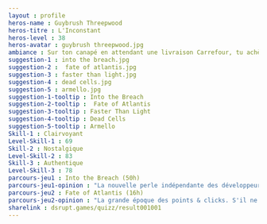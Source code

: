 ```yaml
---
layout : profile
heros-name : Guybrush Threepwood
heros-titre : L'Inconstant
heros-level : 38
heros-avatar : guybrush threepwood.jpg
ambiance : Sur ton canapé en attendant une livraison Carrefour, tu achètes un vieux jeu que tu ne finiras jamais parce qu'il était soldé sur Steam
suggestion-1 : into the breach.jpg
suggestion-2 :  fate of atlantis.jpg
suggestion-3 : faster than light.jpg
suggestion-4 : dead cells.jpg
suggestion-5 : armello.jpg
suggestion-1-tooltip : Into the Breach
suggestion-2-tooltip :  Fate of Atlantis
suggestion-3-tooltip : Faster Than Light
suggestion-4-tooltip : Dead Cells
suggestion-5-tooltip : Armello
Skill-1 : Clairvoyant
Level-Skill-1 : 69
Skill-2 : Nostalgique
Level-Skill-2 : 83
Skill-3 : Authentique
Level-Skill-3 : 78
parcours-jeu1 : Into the Breach (50h)
parcours-jeu1-opinion : "La nouvelle perle indépendante des développeurs de FTL. Un mélange de rogue et de tactical RPG parfaitement maitrisé, avec une interface impeccable et très lisible. J'ai juste regretté l'absence de scénario mais là c'est du gameplay de réflexion pur et dur. Très dur."
parcours-jeu2 : Fate of Atlantis (16h)
parcours-jeu2-opinion : "La grande époque des points & clicks. S'il ne fallait en retenir qu'un ce serait celui ci, avec un indiana jones facétieux, des puzzles logiques et du pixel art inégalé. Nathan Drake d'Uncharted n'a rien inventé !"
sharelink : dsrupt.games/quizz/result001001
---
```

